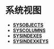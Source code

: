 # 系统视图

- **[SYSOBJECTS](shark-SYSOBJECTS.md)**
- **[SYSCOLUMNS](shark-SYSCOLUMNS.md)**
- **[SYSINDEXES](shark-SYSINDEXES)**
- **[SYSINDEXKEYS](shark-SYSINDEXKEYS)**